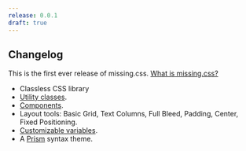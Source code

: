 ```yaml
---
release: 0.0.1
draft: true
---
```


## Changelog

This is the first ever release of missing.css. 
[What is missing.css?](/)

 * Classless CSS library
 * [Utility classes](/docs/utils).
 * [Components](/docs/components).
 * Layout tools: Basic Grid, Text Columns, Full Bleed, Padding,
   Center, Fixed Positioning.
 * [Customizable variables](/docs/variables).
 * A [Prism](https://prismjs.com) syntax theme.
